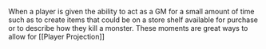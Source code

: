 When a player is given the ability to act as a GM for a small amount of time such as to create items that could be on a store shelf available for purchase or to describe how they kill a monster. These moments are great ways to allow for [[Player Projection]]